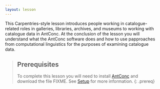 ```yaml
---
layout: lesson
---
```

This Carpentries-style lesson introduces people working in catalogue-related roles in galleries, libraries, archives, and museums to working with catalogue data in AntConc. At the conclusion of the lesson you will understand what the AntConc software does and how to use papproaches from computational linguistics for the purposes of examining catalogue data.

> ## Prerequisites
> To complete this lesson you will need to install [AntConc](http://www.laurenceanthony.net/software/antconc/) and download the file FIXME.
> See [Setup](https://cataloguelegacies.github.io/antconc.github.io/setup.html) for more information.
{: .prereq}

